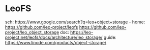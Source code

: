# LeoFS
sch: https://www.google.com/search?q=leo+object+storage - home: https://github.com/leo-project/leofs https://github.com/leo-project/leo_object_storage doc: https://leo-project.net/leofs/docs/architecture/leo_storage/ guide: https://www.linode.com/products/object-storage/
